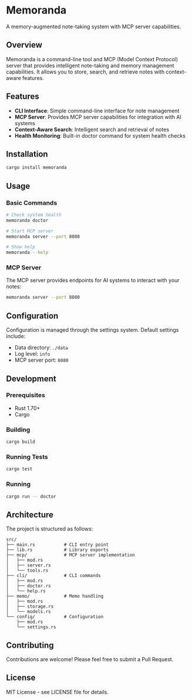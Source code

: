 # Memoranda

A memory-augmented note-taking system with MCP server capabilities.

## Overview

Memoranda is a command-line tool and MCP (Model Context Protocol) server that provides intelligent note-taking and memory management capabilities. It allows you to store, search, and retrieve notes with context-aware features.

## Features

- **CLI Interface**: Simple command-line interface for note management
- **MCP Server**: Provides MCP server capabilities for integration with AI systems
- **Context-Aware Search**: Intelligent search and retrieval of notes
- **Health Monitoring**: Built-in doctor command for system health checks

## Installation

```bash
cargo install memoranda
```

## Usage

### Basic Commands

```bash
# Check system health
memoranda doctor

# Start MCP server
memoranda server --port 8080

# Show help
memoranda --help
```

### MCP Server

The MCP server provides endpoints for AI systems to interact with your notes:

```bash
memoranda server --port 8080
```

## Configuration

Configuration is managed through the settings system. Default settings include:

- Data directory: `./data`
- Log level: `info`
- MCP server port: `8080`

## Development

### Prerequisites

- Rust 1.70+
- Cargo

### Building

```bash
cargo build
```

### Running Tests

```bash
cargo test
```

### Running

```bash
cargo run -- doctor
```

## Architecture

The project is structured as follows:

```
src/
├── main.rs           # CLI entry point
├── lib.rs            # Library exports
├── mcp/              # MCP server implementation
│   ├── mod.rs
│   ├── server.rs
│   └── tools.rs
├── cli/              # CLI commands
│   ├── mod.rs
│   ├── doctor.rs
│   └── help.rs
├── memo/             # Memo handling
│   ├── mod.rs
│   ├── storage.rs
│   └── models.rs
└── config/           # Configuration
    ├── mod.rs
    └── settings.rs
```

## Contributing

Contributions are welcome! Please feel free to submit a Pull Request.

## License

MIT License - see LICENSE file for details.